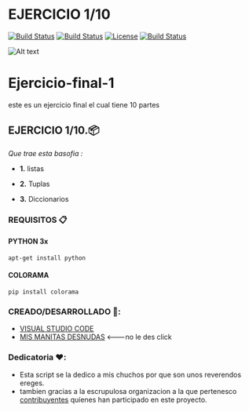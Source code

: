 # EJERCICIO 1/10

[![Build Status](https://img.shields.io/badge/-%231-green?logo=data:image/png;base64,iVBORw0KGgoAAAANSUhEUgAAAA4AAAAOCAQAAAC1QeVaAAAAAmJLR0QA/4ePzL8AAADKSURBVCgVBcE9SwIBAADQZ4khpCelIHGGiFAULiFOoURjQ9QerQYKDUJ7UEcu12EQ9IEnVDT4AxocGmrqT/UeAAc2ALAMALx4tg8y3swFAGR9efDtQ+LdTMcAIPTqCEDOvaIEWJMKAECoLwYi20YKaOkBiKHgV9OlDCJ/skpuxH5UOXZoYioAu249qmHqlKGGhU9LIG8F8KTImT1DI007AAhFUHel6kRXGUBeqgQkavq2AGyaaQCsS7VATtu1sQAAVl2Ijd05VwHgH+jDJXbdAovRAAAAAElFTkSuQmCC)](https://github.com/JosuePF/Ejercicio-final-1)
[![Build Status](https://img.shields.io/badge/-VSC-blue?logo=visual-studio-code&?style=for-the-badge)](https://github.com/JosuePF/Ejercicio-final-1)
[![License](https://img.shields.io/badge/license-MYdIc-yellow)](https://github.com/JosuePF/Ejercicio-final-1)
[![Build Status](https://img.shields.io/badge/ORGANIZACION-BARBATOS.RE-red?logo=data:image/png;base64,iVBORw0KGgoAAAANSUhEUgAAAA4AAAAOCAQAAAC1QeVaAAAAAmJLR0QA/4ePzL8AAACeSURBVCgVjcG9SQNxAAfQF3QBr0sW0Fl0g0NSHPaxVTKKOIKCNkpW+KdMY0hm8AO0OLifRDQYI+h7/uvYxETtFydaEa3GlqmhWzeGii0vWjMzrWc/HIgYG4vY903PtYhOJ+JKz9q5iAt9A5ciznyqvIm5HSu7FuLVng+VWufOl3udWmVt7lHfysCTBxsasTRyaikaG44URVEUxaG/vQM2djuxFcrHvAAAAABJRU5ErkJggg==)](https://github.com/JosuePF/Ejercicio-final-1)


![Alt text](https://github.com/JosuePF/Ejercicio-final-1/blob/master/pythonvstux.png?raw=true "Title")

# Ejercicio-final-1
este es un ejercicio final el cual tiene 10 partes 

## EJERCICIO 1/10.📦

_Que trae esta basofia :_

* **1.**  listas

* **2.**  Tuplas

* **3.**  Diccionarios


### REQUISITOS 📋

#### PYTHON 3x
```
apt-get install python
```

#### COLORAMA
```
pip install colorama
```

### CREADO/DESARROLLADO 🍺:

* [VISUAL STUDIO CODE](https://code.visualstudio.com/)
* [MIS MANITAS DESNUDAS](http://3g2upl4pq6kufc4m.onion/) <---no le des click


### Dedicatoria ❤️:

* Esta script se la dedico a mis chuchos por que son unos reverendos ereges.
* tambien gracias a la escrupulosa organizacion a la que pertenesco [contribuyentes](https://github.com/lupusre) quíenes han participado en este proyecto. 
 


